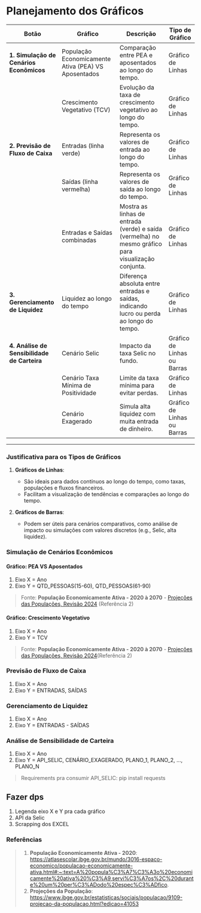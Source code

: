 # Planejamento dos Gráficos

| **Botão**                          | **Gráfico**                                | **Descrição**                                                                                      | **Tipo de Gráfico**          |
|------------------------------------|--------------------------------------------|----------------------------------------------------------------------------------------------------|------------------------------|
| **1. Simulação de Cenários Econômicos** | População Economicamente Ativa (PEA) VS Aposentados | Comparação entre PEA e aposentados ao longo do tempo.                    | Gráfico de Linhas            |
|                                    | Crescimento Vegetativo (TCV)                      | Evolução da taxa de crescimento vegetativo ao longo do tempo.                                                  | Gráfico de Linhas            |
| **2. Previsão de Fluxo de Caixa**   | Entradas (linha verde)                      | Representa os valores de entrada ao longo do tempo.                                                | Gráfico de Linhas            |
|                                    | Saídas (linha vermelha)                     | Representa os valores de saída ao longo do tempo.                                                  | Gráfico de Linhas            |
|                                    | Entradas e Saídas combinadas                | Mostra as linhas de entrada (verde) e saída (vermelha) no mesmo gráfico para visualização conjunta. | Gráfico de Linhas            |
| **3. Gerenciamento de Liquidez**   | Liquidez ao longo do tempo                  | Diferença absoluta entre entradas e saídas, indicando lucro ou perda ao longo do tempo.            | Gráfico de Linhas            |
| **4. Análise de Sensibilidade de Carteira** | Cenário Selic                               | Impacto da taxa Selic no fundo.                                                                    | Gráfico de Linhas ou Barras  |
|                                    | Cenário Taxa Mínima de Positividade         | Limite da taxa mínima para evitar perdas.                                                         | Gráfico de Linhas            |
|                                    | Cenário Exagerado                           | Simula alta liquidez com muita entrada de dinheiro.                                                | Gráfico de Linhas ou Barras  |

---

### **Justificativa para os Tipos de Gráficos**
1. **Gráficos de Linhas**: 
   - São ideais para dados contínuos ao longo do tempo, como taxas, populações e fluxos financeiros.
   - Facilitam a visualização de tendências e comparações ao longo do tempo.

2. **Gráficos de Barras**:
   - Podem ser úteis para cenários comparativos, como análise de impacto ou simulações com valores discretos (e.g., Selic, alta liquidez).

### Simulação de Cenários Econômicos

#### Gráfico: PEA VS Aposentados
1. Eixo X = Ano
2. Eixo Y = QTD_PESSOAS(15-60), QTD_PESSOAS(61-90)

> Fonte: **População Economicamente Ativa - 2020 à 2070** - [Projeções das Populações, Revisão 2024](https://ftp.ibge.gov.br/Projecao_da_Populacao/Projecao_da_Populacao_2024/projecoes_2024_tab1_idade_simples.xlsx) (Referência 2)

#### Gráfico: Crescimento Vegetativo
1. Eixo X = Ano
2. Eixo Y = TCV

> Fonte: **População Economicamente Ativa - 2020 à 2070** - [Projeções das Populações, Revisão 2024](https://ftp.ibge.gov.br/Projecao_da_Populacao/Projecao_da_Populacao_2024/projecoes_2024_tab4_indicadores.xlsx)(Referência 2)

### Previsão de Fluxo de Caixa
1. Eixo X = Ano
2. Eixo Y = ENTRADAS, SAÍDAS

### Gerenciamento de Liquidez
1. Eixo X = Ano
2. Eixo Y = ENTRADAS - SAÍDAS

### Análise de Sensibilidade de Carteira
1. Eixo X = Ano
2. Eixo Y = API_SELIC, CENÁRIO_EXAGERADO, PLANO_1, PLANO_2, ..., PLANO_N

> Requirements pra consumir API_SELIC: pip install requests

## Fazer dps

1. Legenda eixo X e Y pra cada gráfico
2. API da Selic
3. Scrapping dos EXCEL

### Referências

> 1. **População Economicamente Ativa - 2020**: https://atlasescolar.ibge.gov.br/mundo/3016-espaco-economico/populacao-economicamente-ativa.html#:~:text=A%20popula%C3%A7%C3%A3o%20economicamente%20ativa%20%C3%A9,servi%C3%A7os%2C%20durante%20um%20per%C3%ADodo%20espec%C3%ADfico.
> 2. **Projeções da População**: https://www.ibge.gov.br/estatisticas/sociais/populacao/9109-projecao-da-populacao.html?edicao=41053
